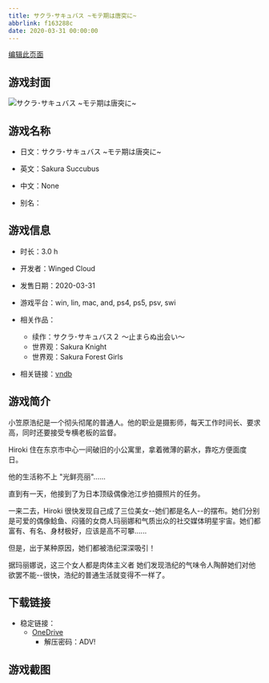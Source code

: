 ```yaml
---
title: サクラ･サキュバス ~モテ期は唐突に~
abbrlink: f163288c
date: 2020-03-31 00:00:00
---
```

[编辑此页面](https://github.com/ACG-3/ADV3-source/blob/main/source/_posts/games/%E3%82%B5%E3%82%AF%E3%83%A9%EF%BD%A5%E3%82%B5%E3%82%AD%E3%83%A5%E3%83%90%E3%82%B9%20~%E3%83%A2%E3%83%86%E6%9C%9F%E3%81%AF%E5%94%90%E7%AA%81%E3%81%AB~.md)

## 游戏封面

![サクラ･サキュバス ~モテ期は唐突に~](https://pan.timero.xyz/onedrive/img_lib_001/%E3%82%B5%E3%82%AF%E3%83%A9%EF%BD%A5%E3%82%B5%E3%82%AD%E3%83%A5%E3%83%90%E3%82%B9%20~%E3%83%A2%E3%83%86%E6%9C%9F%E3%81%AF%E5%94%90%E7%AA%81%E3%81%AB~_cover.avif)


## 游戏名称

- 日文：サクラ･サキュバス ~モテ期は唐突に~
- 英文：Sakura Succubus
- 中文：None

- 别名：


## 游戏信息

- 时长：3.0 h
- 开发者：Winged Cloud
- 发售日期：2020-03-31
- 游戏平台：win, lin, mac, and, ps4, ps5, psv, swi
- 相关作品：
   - 续作：サクラ･サキュバス２ ～止まらぬ出会い～
   - 世界观：Sakura Knight
   - 世界观：Sakura Forest Girls

- 相关链接：[vndb](https://vndb.org/v28187)


## 游戏简介

小笠原浩纪是一个彻头彻尾的普通人。他的职业是摄影师，每天工作时间长、要求高，同时还要接受专横老板的监督。

Hiroki 住在东京市中心一间破旧的小公寓里，拿着微薄的薪水，靠吃方便面度日。

他的生活称不上 "光鲜亮丽"......

直到有一天，他接到了为日本顶级偶像池江步拍摄照片的任务。

一来二去，Hiroki 很快发现自己成了三位美女--她们都是名人--的摆布。她们分别是可爱的偶像鲶鱼、闷骚的女商人玛丽娜和气质出众的社交媒体明星宇宙。她们都富有、有名、身材极好，应该是高不可攀......

但是，出于某种原因，她们都被浩纪深深吸引！

据玛丽娜说，这三个女人都是肉体主义者 她们发现浩纪的气味令人陶醉她们对他欲罢不能--很快，浩纪的普通生活就变得不一样了。




## 下载链接

- 稳定链接：
    - [OneDrive](https://pan.timero.xyz/onedrive/adv_lib_001/%E3%82%B5%E3%82%AF%E3%83%A9%EF%BD%A5%E3%82%B5%E3%82%AD%E3%83%A5%E3%83%90%E3%82%B9%20~%E3%83%A2%E3%83%86%E6%9C%9F%E3%81%AF%E5%94%90%E7%AA%81%E3%81%AB~)
        - 解压密码：ADV!



## 游戏截图


